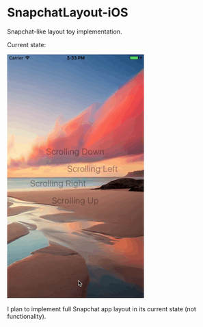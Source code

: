 # SnapchatLayout-iOS
Snapchat-like layout toy implementation.

Current state:

![Snapchat Layout demo GIF image](SnapchatLayout.gif)

I plan to implement full Snapchat app layout in its current state (not functionality).

